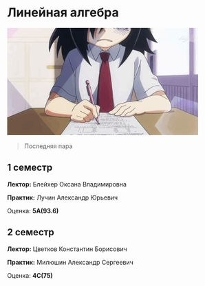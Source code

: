 # Линейная алгебра
<img alt="ough" src="https://github.com/Gastozavr/itmo/blob/main/pictures/linear.gif" height="250">

> Последняя пара

## 1 семестр
**Лектор:** Блейхер Оксана Владимировна

**Практик:** Лучин Александр Юрьевич

Оценка: **5A(93.6)**

## 2 семестр
**Лектор:** Цветков Константин Борисович

**Практик:** Милюшин Александр Сергеевич

Оценка: **4С(75)**


